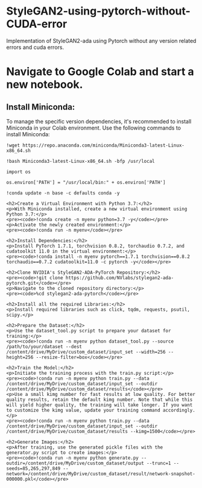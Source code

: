 # StyleGAN2-using-pytorch-without-CUDA-error
Implementation of StyleGAN2-ada using Pytorch without any version related errors and cuda errors.

<h1>Navigate to Google Colab and start a new notebook.</h1>
    <h2>Install Miniconda:</h2>
    <p>To manage the specific version dependencies, it's recommended to install Miniconda in your Colab environment. Use the following commands to install Miniconda:</p>
    <pre><code>!wget https://repo.anaconda.com/miniconda/Miniconda3-latest-Linux-x86_64.sh</code></pre>
    <pre><code>!bash Miniconda3-latest-Linux-x86_64.sh -bfp /usr/local</code></pre>
    <pre><code>import os</code></pre>
    <pre><code>os.environ['PATH'] = "/usr/local/bin:" + os.environ['PATH']</code></pre>
    <pre><code>!conda update -n base -c defaults conda -y</code></pre>

    <h2>Create a Virtual Environment with Python 3.7:</h2>
    <p>With Miniconda installed, create a new virtual environment using Python 3.7:</p>
    <pre><code>!conda create -n myenv python=3.7 -y</code></pre>
    <p>Activate the newly created environment:</p>
    <pre><code>!conda run -n myenv</code></pre>

    <h2>Install Dependencies:</h2>
    <p>Install PyTorch 1.7.1, torchvision 0.8.2, torchaudio 0.7.2, and cudatoolkit 11.0 in the virtual environment:</p>
    <pre><code>!conda install -n myenv pytorch==1.7.1 torchvision==0.8.2 torchaudio==0.7.2 cudatoolkit=11.0 -c pytorch -y</code></pre>

    <h2>Clone NVIDIA's StyleGAN2-ADA-PyTorch Repository:</h2>
    <pre><code>!git clone https://github.com/NVlabs/stylegan2-ada-pytorch.git</code></pre>
    <p>Navigate to the cloned repository directory:</p>
    <pre><code>%cd stylegan2-ada-pytorch</code></pre>

    <h2>Install all the required Libraries:</h2>
    <p>Install required libraries such as click, tqdm, requests, psutil, scipy.</p>

    <h2>Prepare the Dataset:</h2>
    <p>Use the dataset_tool.py script to prepare your dataset for training:</p>
    <pre><code>!conda run -n myenv python dataset_tool.py --source /path/to/your/dataset --dest /content/drive/MyDrive/custom_dataset/input_set --width=256 --height=256 --resize-filter=box</code></pre>

    <h2>Train the Model:</h2>
    <p>Initiate the training process with the train.py script:</p>
    <pre><code>!conda run -n myenv python train.py --data /content/drive/MyDrive/custom_dataset/input_set --outdir /content/drive/MyDrive/custom_dataset/results</code></pre>
    <p>Use a small kimg number for fast results at low quality. For better quality results, retain the default kimg number. Note that while this will yield higher quality, the training will take longer. If you want to customize the kimg value, update your training command accordingly.</p>
    <pre><code>!conda run -n myenv python train.py --data /content/drive/MyDrive/custom_dataset/input_set --outdir /content/drive/MyDrive/custom_dataset/results --kimg=1500</code></pre>

    <h2>Generate Images:</h2>
    <p>After training, use the generated pickle files with the generator.py script to create images:</p>
    <pre><code>!conda run -n myenv python generate.py --outdir=/content/drive/MyDrive/custom_dataset/output --trunc=1 --seeds=85,265,297,849 --network=/content/drive/MyDrive/custom_dataset/result/network-snapshot-000000.pkl</code></pre>
